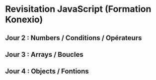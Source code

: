 # Revisitation JavaScript (Formation Konexio)

## Jour 2 : Numbers / Conditions / Opérateurs

## Jour 3 : Arrays / Boucles

## Jour 4 : Objects / Fontions
